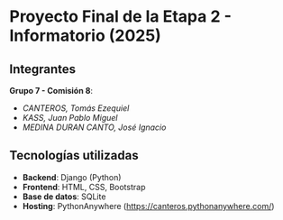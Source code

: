 # Proyecto Final de la Etapa 2 - Informatorio (2025)

## Integrantes
**Grupo 7 - Comisión 8**:
- *CANTEROS, Tomás Ezequiel*
- *KASS, Juan Pablo Miguel*
- *MEDINA DURAN CANTO, José Ignacio*

## Tecnologías utilizadas
- **Backend**: Django (Python)
- **Frontend**: HTML, CSS, Bootstrap
- **Base de datos**: SQLite
- **Hosting**: PythonAnywhere (https://canteros.pythonanywhere.com/)

